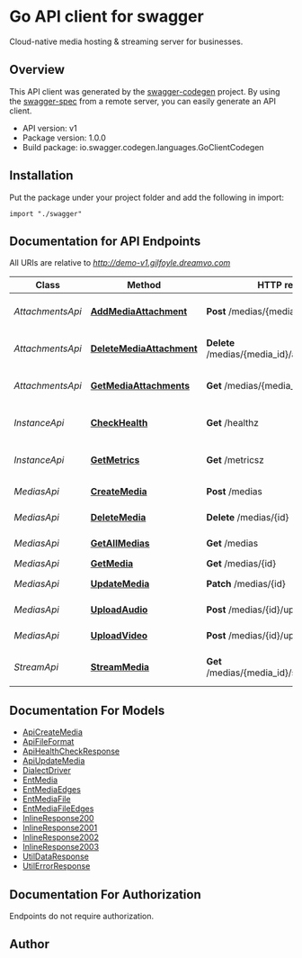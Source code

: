 # Go API client for swagger

Cloud-native media hosting & streaming server for businesses.

## Overview
This API client was generated by the [swagger-codegen](https://github.com/swagger-api/swagger-codegen) project.  By using the [swagger-spec](https://github.com/swagger-api/swagger-spec) from a remote server, you can easily generate an API client.

- API version: v1
- Package version: 1.0.0
- Build package: io.swagger.codegen.languages.GoClientCodegen

## Installation
Put the package under your project folder and add the following in import:
```golang
import "./swagger"
```

## Documentation for API Endpoints

All URIs are relative to *http://demo-v1.gilfoyle.dreamvo.com*

Class | Method | HTTP request | Description
------------ | ------------- | ------------- | -------------
*AttachmentsApi* | [**AddMediaAttachment**](docs/AttachmentsApi.md#addmediaattachment) | **Post** /medias/{media_id}/attachments | Add attachment to a media
*AttachmentsApi* | [**DeleteMediaAttachment**](docs/AttachmentsApi.md#deletemediaattachment) | **Delete** /medias/{media_id}/attachments/{key} | Delete attachment of a media
*AttachmentsApi* | [**GetMediaAttachments**](docs/AttachmentsApi.md#getmediaattachments) | **Get** /medias/{media_id}/attachments | Get attachments of a media
*InstanceApi* | [**CheckHealth**](docs/InstanceApi.md#checkhealth) | **Get** /healthz | Check service status
*InstanceApi* | [**GetMetrics**](docs/InstanceApi.md#getmetrics) | **Get** /metricsz | Get instance metrics
*MediasApi* | [**CreateMedia**](docs/MediasApi.md#createmedia) | **Post** /medias | Create a media
*MediasApi* | [**DeleteMedia**](docs/MediasApi.md#deletemedia) | **Delete** /medias/{id} | Delete a media
*MediasApi* | [**GetAllMedias**](docs/MediasApi.md#getallmedias) | **Get** /medias | Query medias
*MediasApi* | [**GetMedia**](docs/MediasApi.md#getmedia) | **Get** /medias/{id} | Get a media
*MediasApi* | [**UpdateMedia**](docs/MediasApi.md#updatemedia) | **Patch** /medias/{id} | Update a media
*MediasApi* | [**UploadAudio**](docs/MediasApi.md#uploadaudio) | **Post** /medias/{id}/upload/audio | Upload a audio file
*MediasApi* | [**UploadVideo**](docs/MediasApi.md#uploadvideo) | **Post** /medias/{id}/upload/video | Upload a video file
*StreamApi* | [**StreamMedia**](docs/StreamApi.md#streammedia) | **Get** /medias/{media_id}/stream/{preset} | Get stream from media file


## Documentation For Models

 - [ApiCreateMedia](docs/ApiCreateMedia.md)
 - [ApiFileFormat](docs/ApiFileFormat.md)
 - [ApiHealthCheckResponse](docs/ApiHealthCheckResponse.md)
 - [ApiUpdateMedia](docs/ApiUpdateMedia.md)
 - [DialectDriver](docs/DialectDriver.md)
 - [EntMedia](docs/EntMedia.md)
 - [EntMediaEdges](docs/EntMediaEdges.md)
 - [EntMediaFile](docs/EntMediaFile.md)
 - [EntMediaFileEdges](docs/EntMediaFileEdges.md)
 - [InlineResponse200](docs/InlineResponse200.md)
 - [InlineResponse2001](docs/InlineResponse2001.md)
 - [InlineResponse2002](docs/InlineResponse2002.md)
 - [InlineResponse2003](docs/InlineResponse2003.md)
 - [UtilDataResponse](docs/UtilDataResponse.md)
 - [UtilErrorResponse](docs/UtilErrorResponse.md)


## Documentation For Authorization
 Endpoints do not require authorization.


## Author



